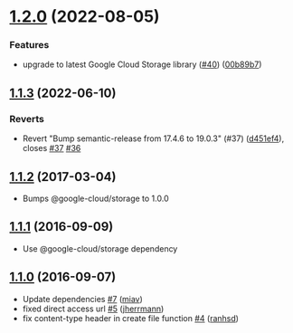 # [1.2.0](https://github.com/parse-community/parse-server-gcs-adapter/compare/1.1.3...1.2.0) (2022-08-05)


### Features

* upgrade to latest Google Cloud Storage library ([#40](https://github.com/parse-community/parse-server-gcs-adapter/issues/40)) ([00b89b7](https://github.com/parse-community/parse-server-gcs-adapter/commit/00b89b737f2442518fc8127484562ecf43d96436))

## [1.1.3](https://github.com/parse-community/parse-server-gcs-adapter/compare/v1.1.2...1.1.3) (2022-06-10)


### Reverts

* Revert "Bump semantic-release from 17.4.6 to 19.0.3" (#37) ([d451ef4](https://github.com/parse-community/parse-server-gcs-adapter/commit/d451ef46676e2857f3ddbb526071e522f1937524)), closes [#37](https://github.com/parse-community/parse-server-gcs-adapter/issues/37) [#36](https://github.com/parse-community/parse-server-gcs-adapter/issues/36)

## [1.1.2](https://github.com/parse-server-modules/parse-server-gcs-adapter/tree/1.1.2) (2017-03-04)

- Bumps @google-cloud/storage to 1.0.0

## [1.1.1](https://github.com/parse-server-modules/parse-server-gcs-adapter/tree/1.1.1) (2016-09-09)

- Use @google-cloud/storage dependency

## [1.1.0](https://github.com/parse-server-modules/parse-server-gcs-adapter/tree/1.1.0) (2016-09-07)

- Update dependencies [\#7](https://github.com/parse-server-modules/parse-server-gcs-adapter/pull/7) ([miav](https://github.com/miav))
- fixed direct access url [\#5](https://github.com/parse-server-modules/parse-server-gcs-adapter/pull/5) ([jherrmann](https://github.com/jherrmann))
- fix content-type header in create file function [\#4](https://github.com/parse-server-modules/parse-server-gcs-adapter/pull/4) ([ranhsd](https://github.com/ranhsd))
